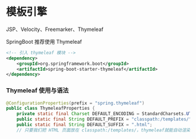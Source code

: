 # 模板引擎

JSP、Velocity、Freemarker、Thymeleaf

SpringBoot 推荐使用 Thymeleaf



```xml
<!-- 引入 thymeleaf 模块 -->
<dependency>
    <groupId>org.springframework.boot</groupId>
    <artifactId>spring-boot-starter-thymeleaf</artifactId>
</dependency>
```

### Thymeleaf 使用与语法

```java
@ConfigurationProperties(prefix = "spring.thymeleaf")
public class ThymeleafProperties {
    private static final Charset DEFAULT_ENCODING = StandardCharsets.UTF_8;
    public static final String DEFAULT_PREFIX = "classpath:/templates/";
    public static final String DEFAULT_SUFFIX = ".html";
    // 只要我们把 HTML 页面放在 classpath:/templates/，thymeleaf就能自动渲染
```

